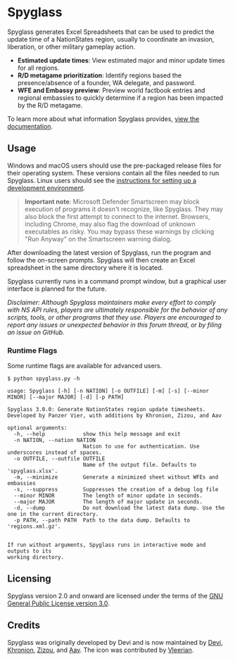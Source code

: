 # Spyglass
Spyglass generates Excel Spreadsheets that can be used to predict the update time of a NationStates region, usually to coordinate an invasion, liberation, or other military gameplay action.

* **Estimated update times**: View estimated major and minor update times for all regions.
* **R/D metagame prioritization**: Identify regions based the presence/absence of a founder, WA delegate, and password.
* **WFE and Embassy preview**: Preview world factbook entries and regional embassies to quickly determine if a region has been impacted by the R/D metagame.

To learn more about what information Spyglass provides, [view the documentation](docs/interpreting_sheets.md).

## Usage
Windows and macOS users should use the pre-packaged release files for their operating system. These versions contain all the files needed to run Spyglass. Linux users should see the [instructions for setting up a development environment](docs/dev_environment.md).

> **Important note**: Microsoft Defender Smartscreen may block execution of programs it doesn't recognize, like Spyglass. They may also block the first attempt to connect to the internet. Browsers, including Chrome, may also flag the download of unknown executables as risky. You may bypass these warnings by clicking "Run Anyway" on the Smartscreen warning dialog.

After downloading the latest version of Spyglass, run the program and follow the on-screen prompts. Spyglass will then create an Excel spreadsheet in the same directory where it is located.

Spyglass currently runs in a command prompt window, but a graphical user interface is planned for the future.

*Disclaimer: Although Spyglass maintainers make every effort to comply with NS API rules, players are ultimately responsible for the behavior of any scripts, tools, or other programs that they use. Players are encouraged to report any issues or unexpected behavior in this forum thread, or by filing an issue on GitHub.*

### Runtime Flags

Some runtime flags are available for advanced users.

```commandline
$ python spyglass.py -h

usage: Spyglass [-h] [-n NATION] [-o OUTFILE] [-m] [-s] [--minor MINOR] [--major MAJOR] [-d] [-p PATH]

Spyglass 3.0.0: Generate NationStates region update timesheets. Developed by Panzer Vier, with additions by Khronion, Zizou, and Aav

optional arguments:
  -h, --help            show this help message and exit
  -n NATION, --nation NATION
                        Nation to use for authentication. Use underscores instead of spaces.
  -o OUTFILE, --outfile OUTFILE
                        Name of the output file. Defaults to 'spyglass.xlsx'.
  -m, --minimize        Generate a minimized sheet without WFEs and embassies
  -s, --suppress        Suppresses the creation of a debug log file
  --minor MINOR         The length of minor update in seconds.
  --major MAJOR         The length of major update in seconds.
  -d, --dump            Do not download the latest data dump. Use the one in the current directory.
  -p PATH, --path PATH  Path to the data dump. Defaults to 'regions.xml.gz'.


If run without arguments, Spyglass runs in interactive mode and outputs to its
working directory.
```

## Licensing
Spyglass version 2.0 and onward are licensed under the terms of the [GNU General Public License version 3.0](https://choosealicense.com/licenses/gpl-3.0/).

## Credits

Spyglass was originally developed by Devi and is now maintained by [Devi](https://github.com/Derpseh/), [Khronion](https://github.com/khronion), [Zizou](https://github.com/Aptenodyte), and [Aav](https://github.com/AavHRF). The icon was contributed by [Vleerian](https://github.com/vleerian/).
